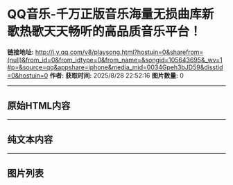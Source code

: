 # QQ音乐-千万正版音乐海量无损曲库新歌热歌天天畅听的高品质音乐平台！

**链接地址:** http://i.y.qq.com/v8/playsong.html?hostuin=0&sharefrom=(null)&from_id=0&from_idtype=0&from_name=&songid=105643695&_wv=1#p=&source=qq&appshare=iphone&media_mid=0034Gpeh3bJD59&disstid=0&hostuin=0
**作者:** 
**获取时间:** 2025/8/28 22:52:16
**图片数量:** 0

---

## 原始HTML内容

<div id="app"></div><script crossorigin="anonymous" type="text/javascript" src="/ryqq/js/runtime~Page.8cba176611f4dd1ba453.js?max_age=2592000"></script><script crossorigin="anonymous" type="text/javascript" src="/ryqq/js/vendor.chunk.8a93aba30e8daf947f8f.js?max_age=2592000"></script><script crossorigin="anonymous" type="text/javascript" src="/ryqq/js/Page.chunk.5cd6ac2a0863f21ebe44.js?max_age=2592000"></script><script src="//y.qq.com/component/m/qmfe-imusictj-report/iife/index.js?max_age=2592000" crossorigin="anonymous"></script>

---

## 纯文本内容



---

## 图片列表


